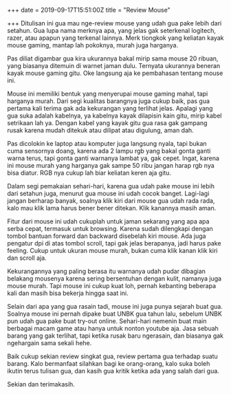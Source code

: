 +++
date = 2019-09-17T15:51:00Z
title = "Review Mouse"

+++
Ditulisan ini gua mau nge-review mouse yang udah gua pake lebih dari setahun. Gua lupa nama merknya apa, yang jelas gak seterkenal logitech, razer, atau apapun yang terkenal lainnya. Merk tiongkok yang keliatan kayak mouse gaming, mantap lah pokoknya, murah juga harganya.

Pas diliat digambar gua kira ukurannya bakal mirip sama mouse 20 ribuan, yang biasanya ditemuin di warnet jaman dulu. Ternyata ukurannya beneran kayak mouse gaming gitu. Oke langsung aja ke pembahasan tentang mouse ini.

Mouse ini memiliki bentuk yang menyerupai mouse gaming mahal, tapi harganya murah. Dari segi kualitas barangnya juga cukup baik, pas gua pertama kali terima gak ada kekurangan yang terlihat jelas. Apalagi yang gua suka adalah kabelnya, ya kabelnya kayak dilapisin kain gitu, mirip kabel setrikaan lah ya. Dengan kabel yang kayak gitu gua rasa gak gampang rusak karena mudah ditekuk atau dilipat atau digulung, aman dah.

Pas dicolokin ke laptop atau komputer juga langsung nyala, tapi bukan cuma sensornya doang, karena ada 2 lampu rgb yang bakal gonta ganti warna terus, tapi gonta ganti warnanya lambat ya, gak cepet. Ingat, karena ini mouse murah yang harganya gak sampe 50 ribu jangan harap rgb nya bisa diatur. RGB nya cukup lah biar keliatan keren aja gitu.

Dalam segi pemakaian sehari-hari, karena gua udah pake mouse ini lebih dari setahun juga, menurut gua mouse ini udah cocok banget. Lagi-lagi jangan berharap banyak, soalnya klik kiri dari mouse gua udah rada rada, kalo mau klik lama harus bener bener ditekan. Klik kanannya masih aman.

Fitur dari mouse ini udah cukuplah untuk jaman sekarang yang apa apa serba cepat, termasuk untuk browsing. Karena sudah dilengkapi dengan tombol bantuan forward dan backward disebelah kiri mouse. Ada juga pengatur dpi di atas tombol scroll, tapi gak jelas berapanya, jadi harus pake feeling. Cukup untuk ukuran mouse murah, bukan cuma klik kanan klik kiri dan scroll aja.

Kekurangannya yang paling berasa itu warnanya udah pudar dibagian belakang mousenya karena sering bersentuhan dengan kulit, namanya juga mouse murah. Tapi mouse ini cukup kuat loh, pernah kebanting beberapa kali dan masih bisa bekerja hingga saat ini.

Selain dari apa yang gua rasain tadi, mouse ini juga punya sejarah buat gua. Soalnya mouse ini pernah dipake buat UNBK gua tahun lalu, sebelum UNBK pun udah gua pake buat try-out online. Sehari-hari nemenin buat main berbagai macam game atau hanya untuk nonton youtube aja. Jasa sebuah barang yang gak terlihat, tapi ketika rusak baru ngerasain, dan biasanya gak ngehargain sama sekali hehe.

Baik cukup sekian review singkat gua, review pertama gua terhadap suatu barang. Kalo bermanfaat silahkan bagi ke orang-orang, kalo suka boleh ikutin terus tulisan gua, dan kasih gua kritik ketika ada yang salah dari gua.

Sekian dan terimakasih.